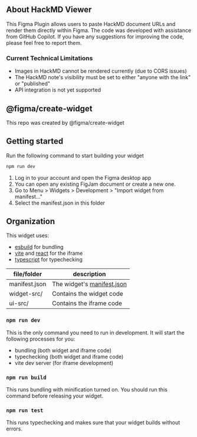 
## About HackMD Viewer

This Figma Plugin allows users to paste HackMD document URLs and render them directly within Figma. The code was developed with assistance from GitHub Copilot. If you have any suggestions for improving the code, please feel free to report them.

### Current Technical Limitations

- Images in HackMD cannot be rendered currently (due to CORS issues)
- The HackMD note's visibility must be set to either "anyone with the link" or "published"
- API integration is not yet supported


## @figma/create-widget

This repo was created by @figma/create-widget

## Getting started

Run the following command to start building your widget

```bash
npm run dev
```

1. Log in to your account and open the Figma desktop app
2. You can open any existing FigJam document or create a new one.
3. Go to Menu > Widgets > Development > "Import widget from manifest..."
4. Select the manifest.json in this folder

## Organization

This widget uses:

- [esbuild](https://esbuild.github.io/) for bundling
- [vite](https://vitejs.dev/) and [react](https://reactjs.org/) for the iframe
- [typescript](https://www.typescriptlang.org/) for typechecking

| file/folder   | description                                                                      |
| ------------- | -------------------------------------------------------------------------------- |
| manifest.json | The widget's [manifest.json](https://www.figma.com/widget-docs/widget-manifest/) |
| widget-src/   | Contains the widget code                                                         |
| ui-src/       | Contains the iframe code                                                         |

### `npm run dev`

This is the only command you need to run in development. It will start the following processes for you:

- bundling (both widget and iframe code)
- typechecking (both widget and iframe code)
- vite dev server (for iframe development)

### `npm run build`

This runs bundling with minification turned on. You should run this command before releasing your widget.

### `npm run test`

This runs typechecking and makes sure that your widget builds without errors.

